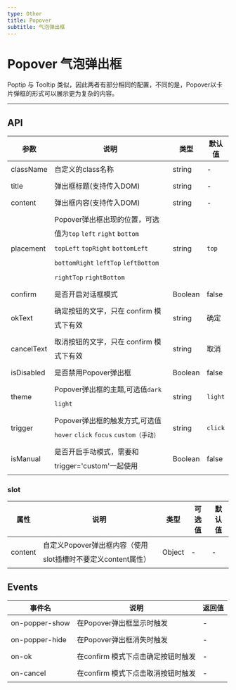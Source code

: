 ```yaml
---
type: Other
title: Popover
subtitle: 气泡弹出框
---
```

# Popover 气泡弹出框
Poptip 与 Tooltip 类似，因此两者有部分相同的配置，不同的是，Popover以卡片弹框的形式可以展示更为复杂的内容。



---

## API

| 参数      | 说明         | 类型   | 默认值 |
|----------|------------|--------|--------|
|className | 自定义的class名称 | string | - |
|title     | 弹出框标题(支持传入DOM) | string | - |
|content   | 弹出框内容(支持传入DOM) | string | - |
| placement | Popover弹出框出现的位置，可选值为`top` `left` `right` `bottom` `topLeft` `topRight` `bottomLeft` `bottomRight` `leftTop` `leftBottom` `rightTop` `rightBottom` |string |`top`|
|confirm | 是否开启对话框模式 | Boolean |false |
|okText | 确定按钮的文字，只在 confirm 模式下有效 | string |确定 |
|cancelText | 取消按钮的文字，只在 confirm 模式下有效 | string |取消 |
|isDisabled | 是否禁用Popover弹出框 | Boolean |false |
|theme | Popover弹出框的主题,可选值`dark` `light` | string | `light` |
|trigger | Popover弹出框的触发方式,可选值`hover` `click` `focus` `custom（手动）`| string | `click` |
|isManual | 是否开启手动模式，需要和 trigger='custom'一起使用| Boolean | false |

### slot

属性 | 说明 | 类型 | 可选值 | 默认值
-----|-----|-----|--------|------
content | 自定义Popover弹出框内容（使用slot插槽时不要定义content属性） | Object | - | -


## Events

| 事件名      | 说明         | 返回值   | 
|-----------|------------|--------|
|on-popper-show | 在Popover弹出框显示时触发 | - |
|on-popper-hide | 在Popover弹出框消失时触发 | - |
|on-ok | 在confirm 模式下点击确定按钮时触发 | - |
|on-cancel | 在confirm 模式下点击取消按钮时触发 | - |

<style>
    td{line-height:2em;}
</style>